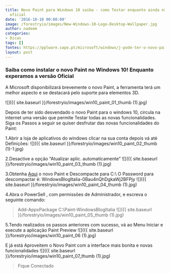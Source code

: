```yaml
---
title: Novo Paint para Windows 10 saiba - como Testar enquanto ainda não tem a versão
  oficial
date: '2016-10-10 00:00:00'
image: /forestryio/images/New-Windows-10-Logo-Desktop-Wallpaper.jpg
author: nadeem
categories:
- Dicas
tags: []
fontes: https://pplware.sapo.pt/microsoft/windows/j-pode-ter-o-novo-paint-no-seu-windows-10-saiba-como/
layout: post
---
```

###  Saiba como instalar o novo Paint no Windows 10! Enquanto experamos a versão Oficial

A Microsoft disponibilizará brevemente o novo Paint, a ferramenta terá um melhor aspecto e se destacará pelo suporte para elementos 3D.

![]({{ site.baseurl }}/forestryio/images/win10_paint_01_thumb (1).jpg)

Depois de ter sido desvendado o novo Paint para o windows 10, circula na internet uma versão que permite Testar todas as novas funcionalidades.
Siga os Passos a seguir se quiser desfrutar das novas funcionalidades do Paint:

1.Abrir a loja de aplicativos do windows clicar na sua conta depois vá até Definições:
![]({{ site.baseurl }}/forestryio/images/win10_paint_02_thumb (1)-1.jpg)

2.Desactive a opção “Atualizar aplic. automaticamente”
![]({{ site.baseurl }}/forestryio/images/win10_paint_03_thumb (1).jpg)

3.Obtenha [Aqui](http://mega.nz/#!eMNlVJRb!uYCkEW7MAZCeVnq1iXa7Ckq7Is07WrLewbPcJC8z-90) o novo Paint e Descompacte para C:\ 
O Password para descompactar é: WindowsBlogItalia-0Bau4nQhDgkaWj2BFPjy
![]({{ site.baseurl }}/forestryio/images/win10_paint_04_thumb (1).jpg)

4.Abra o PowerSell , com permissões de Administrador, e escreva o seguinte comando:
> Add-AppxPackage C:\Paint-WindowsBlogItalia
![]({{ site.baseurl }}/forestryio/images/win10_paint_05_thumb (1).jpg)

5.Tendo realizados os passos anteriores com sucesso, vá ao Menu Iniciar e execute a aplicação Paint Preview
![]({{ site.baseurl }}/forestryio/images/win10_paint_06 (1).jpg)

E já está Aproveitem o Novo Paint com a interface mais bonita e novas funcionalidades
![]({{ site.baseurl }}/forestryio/images/win10_paint_07_thumb (1).jpg)

> Fique Conectado
